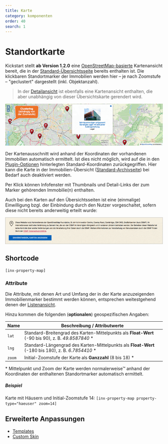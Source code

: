 ```yaml
---
title: Karte
category: komponenten
order: 40
search: 1
---
```


# Standortkarte

Kickstart stellt **ab Version 1.2.0** eine [OpenStreetMap-basierte](https://www.openstreetmap.org/) Kartenansicht bereit, die in der [Standard-Übersichtsseite](../beitragsarten-taxonomien.html#Immobilien-Beitrage) bereits enthalten ist. Die klickbaren Standortmarker der Immobilien werden hier – je nach Zoomstufe – "geclustert" dargestellt (inkl. Objektanzahl).

> In der [Detailansicht](detailansicht.html) ist ebenfalls eine Kartenansicht enthalten, die aber unabhängig von dieser Übersichtskarte gerendert wird.

![Übersichtskarte mit Immobilien-Standortmarkern](../assets/scst-property-map-1.png)

Der Kartenausschnitt wird anhand der Koordinaten der vorhandenen Immobilien automatisch ermittelt. Ist dies nicht möglich, wird auf die in den [Plugin-Optionen](../schnellstart/einrichtung.html#Karten-in-Immobilien-Listenseiten) hinterlegten Standard-Koordinaten zurückgegriffen. Hier kann die Karte in der Immobilien-Übersicht ([Standard-Archivseite](../beitragsarten-taxonomien.html#Immobilien-Beitrage)) bei Bedarf auch deaktiviert werden.

Per Klick können Infofenster mit Thumbnails und Detail-Links der zum Marker gehörenden Immobilie(n) enthalten.

Auch bei den Karten auf den Übersichtsseiten ist eine (einmalige) Einwilligung bzgl. der Einbindung durch den Nutzer vorgeschaltet, sofern diese nicht bereits anderweitig erteilt wurde:

![Nutzer-Einwilligung](../assets/scst-property-map-consent.png)

## Shortcode

`[inx-property-map]`

### Attribute

Die Attribute, mit denen Art und Umfang der in der Karte anzuzeigenden Immobilienmarker bestimmt werden können, entsprechen weitestgehend denen der [Listenansicht](liste.html).

Hinzu kommen die folgenden (**optionalen**) geospezifischen Angaben:

| Name | Beschreibung / Attributwerte |
| ---- | ----------------------------- |
| `lat` | Standard-Breitengrad des Karten-Mittelpunkts als **Float-Wert** (-90 bis 90), z. B. *49.8587840* \* |
| `lng` | Standard-Längengrad des Karten-Mittelpunkts als **Float-Wert** (-180 bis 180), z. B. *6.7854410* \* |
| `zoom` | Initial-Zoomstufe der Karte als **Ganzzahl** (8 bis 18) \* |

\* Mittelpunkt und Zoom der Karte werden normalerweise™ anhand der Koordinaten der enthaltenen Standortmarker automatisch ermittelt.

##### Beispiel

Karte mit Häusern und Initial-Zoomstufe 14:
`[inx-property-map property-type="haeuser" zoom=14]`

## Erweiterte Anpassungen

- [Templates](../anpassung-erweiterung/skins.html#Partiell)
- [Custom Skin](../anpassung-erweiterung/standard-skin.html#Archiv-amp-Listenansicht)
